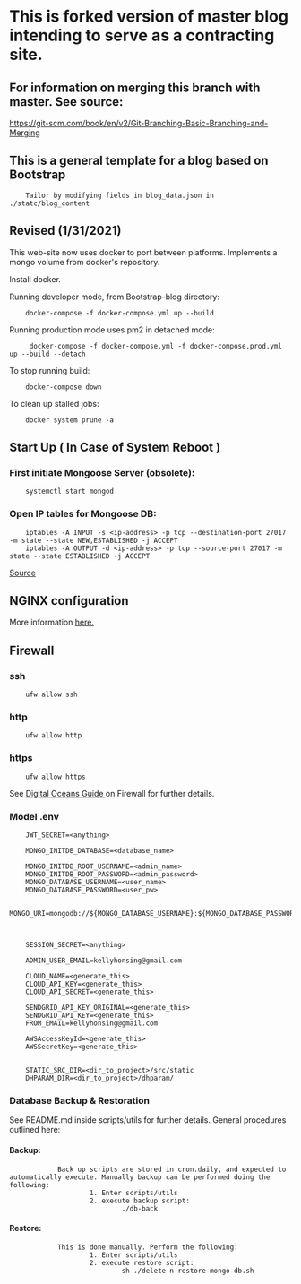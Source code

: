 # This is forked version of master blog intending to serve as a contracting site.
## For information on merging this branch with master. See source:
https://git-scm.com/book/en/v2/Git-Branching-Basic-Branching-and-Merging



## This is a general template for a blog based on Bootstrap

        Tailor by modifying fields in blog_data.json in ./statc/blog_content

## Revised (1/31/2021)
This web-site now uses docker to port between platforms. Implements a mongo volume from docker's repository.

Install docker.

Running developer mode, from Bootstrap-blog directory:

        docker-compose -f docker-compose.yml up --build
Running production mode uses pm2 in detached mode:

         docker-compose -f docker-compose.yml -f docker-compose.prod.yml up --build --detach

To stop running build:
        
        docker-compose down

To clean up stalled jobs:

        docker system prune -a




## Start Up ( In Case of System Reboot )

### First initiate Mongoose Server (obsolete):
        systemctl start mongod

### Open IP tables for Mongoose DB:
        iptables -A INPUT -s <ip-address> -p tcp --destination-port 27017 -m state --state NEW,ESTABLISHED -j ACCEPT
        iptables -A OUTPUT -d <ip-address> -p tcp --source-port 27017 -m state --state ESTABLISHED -j ACCEPT
[ Source ]( https://docs.mongodb.com/manual/tutorial/configure-linux-iptables-firewall/ )




## NGINX configuration
More information [here.]( https://www.digitalocean.com/community/tutorials/how-to-secure-a-containerized-node-js-application-with-nginx-let-s-encrypt-and-docker-compose )

## Firewall

### ssh

        ufw allow ssh

### http

        ufw allow http

### https

        ufw allow https

See 
[ Digital Oceans Guide ]( https://www.digitalocean.com/community/tutorials/initial-server-setup-with-ubuntu-20-04#step-4-%E2%80%94-setting-up-a-basic-firewall)on Firewall for further details.


### Model .env
        JWT_SECRET=<anything>

        MONGO_INITDB_DATABASE=<database_name>

        MONGO_INITDB_ROOT_USERNAME=<admin_name>
        MONGO_INITDB_ROOT_PASSWORD=<admin_password>
        MONGO_DATABASE_USERNAME=<user_name>
        MONGO_DATABASE_PASSWORD=<user_pw>

        MONGO_URI=mongodb://${MONGO_DATABASE_USERNAME}:${MONGO_DATABASE_PASSWORD}@mongo:27017/${MONGO_INITDB_DATABASE}



        SESSION_SECRET=<anything>

        ADMIN_USER_EMAIL=kellyhonsing@gmail.com

        CLOUD_NAME=<generate_this>
        CLOUD_API_KEY=<generate_this>
        CLOUD_API_SECRET=<generate_this>

        SENDGRID_API_KEY_ORIGINAL=<generate_this>
        SENDGRID_API_KEY=<generate_this>
        FROM_EMAIL=kellyhonsing@gmail.com

        AWSAccessKeyId=<generate_this>
        AWSSecretKey=<generate_this>

        
        STATIC_SRC_DIR=<dir_to_project>/src/static
        DHPARAM_DIR=<dir_to_project>/dhparam/

### Database Backup & Restoration
See README.md inside scripts/utils for further details. General procedures outlined here:
#### Backup:
                Back up scripts are stored in cron.daily, and expected to automatically execute. Manually backup can be performed doing the following:
                        1. Enter scripts/utils
                        2. execute backup script:
                                ./db-back
#### Restore:
                This is done manually. Perform the following:
                        1. Enter scripts/utils
                        2. execute restore script:
                                sh ./delete-n-restore-mongo-db.sh
